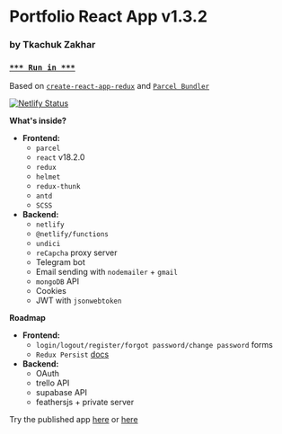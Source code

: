 # Portfolio React App v1.3.2

### by Tkachuk Zakhar

### [`*** Run in ***`](https://weblogic.netlify.app/)

Based on [`create-react-app-redux`](https://github.com/notrab/create-react-app-redux) and [`Parcel Bundler`](https://parceljs.org)

[![Netlify Status](https://api.netlify.com/api/v1/badges/a97b61a9-ab0f-478c-9bd0-f2127ed3f869/deploy-status)](https://app.netlify.com/sites/weblogic/deploys)

**What's inside?**

-   **Frontend:**
    -   `parcel`
    -   `react` v18.2.0
    -   `redux`
    -   `helmet`
    -   `redux-thunk`
    -   `antd`
    -   `SCSS`
-   **Backend:**
    -   `netlify`
    -   `@netlify/functions`
    -   `undici`
    -   `reCapcha` proxy server
    -   Telegram bot
    -   Email sending with `nodemailer` + `gmail`
    -   `mongoDB` API
    -   Cookies
    -   JWT with `jsonwebtoken`

**Roadmap**

-   **Frontend:**
    -   `login/logout/register/forgot password/change password` forms
    -   `Redux Persist` [docs](https://github.com/rt2zz/redux-persist)
-   **Backend:**
    -   OAuth
    -   trello API
    -   supabase API
    -   feathersjs + private server

Try the published app [here](https://weblogic.netlify.app/) or [here](https://weblogic-ukraine.pp.ua/)
